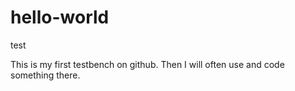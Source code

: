 # hello-world
test


This is my first testbench on github. Then I will often use and code something there. 
